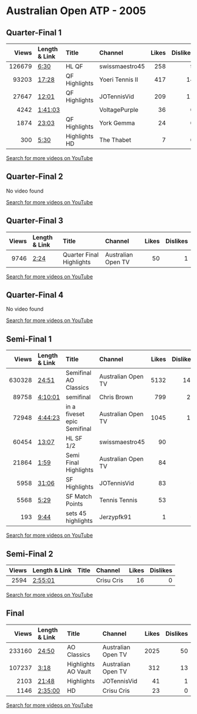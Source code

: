 
# Australian Open ATP - 2005

## Quarter-Final 1
|   Views | Length & Link                                          | Title           | Channel         |   Likes |   Dislikes |
|--------:|:-------------------------------------------------------|:----------------|:----------------|--------:|-----------:|
|  126679 | [6:30](https://www.youtube.com/watch?v=CcyUEIt9Ws8)    | HL        QF    | swissmaestro45  |     258 |          9 |
|   93203 | [17:28](https://www.youtube.com/watch?v=LYn9FFTChPo)   | QF   Highlights | Yoeri Tennis II |     417 |         14 |
|   27647 | [12:01](https://www.youtube.com/watch?v=Pw5l3WnsbQE)   | QF Highlights   | JOTennisVid     |     209 |         11 |
|    4242 | [1:41:03](https://www.youtube.com/watch?v=XAeDj2qkofU) |                 | VoltagePurple   |      36 |          0 |
|    1874 | [23:03](https://www.youtube.com/watch?v=tg-aepB59EI)   | QF   Highlights | York Gemma      |      24 |          0 |
|     300 | [5:30](https://www.youtube.com/watch?v=DcUhrITZeJc)    | Highlights HD   | The Thabet      |       7 |          0 |

[Search for more videos on YouTube](https://www.youtube.com/results?search_query=%22australian+open%22+%22Federer%22+%22Agassi%22+%222005%22+%22highlights%22)     

## Quarter-Final 2
No video found

[Search for more videos on YouTube](https://www.youtube.com/results?search_query=%22australian+open%22+%22Safin%22+%22Hrbaty%22+%222005%22+%22highlights%22)     

## Quarter-Final 3
|   Views | Length & Link                                       | Title                    | Channel            |   Likes |   Dislikes |
|--------:|:----------------------------------------------------|:-------------------------|:-------------------|--------:|-----------:|
|    9746 | [2:24](https://www.youtube.com/watch?v=zSFTL_QJroo) | Quarter Final Highlights | Australian Open TV |      50 |          1 |

[Search for more videos on YouTube](https://www.youtube.com/results?search_query=%22australian+open%22+%22Hewitt%22+%22Nalbandian%22+%222005%22+%22highlights%22)     

## Quarter-Final 4
No video found

[Search for more videos on YouTube](https://www.youtube.com/results?search_query=%22australian+open%22+%22Roddick%22+%22Davydenko%22+%222005%22+%22highlights%22)     

## Semi-Final 1
|   Views | Length & Link                                          | Title                          | Channel            |   Likes |   Dislikes |
|--------:|:-------------------------------------------------------|:-------------------------------|:-------------------|--------:|-----------:|
|  630328 | [24:51](https://www.youtube.com/watch?v=onTenziaRio)   | Semifinal  AO Classics         | Australian Open TV |    5132 |        149 |
|   89758 | [4:10:01](https://www.youtube.com/watch?v=dueLnImPz9s) | semifinal                      | Chris Brown        |     799 |         21 |
|   72948 | [4:44:23](https://www.youtube.com/watch?v=qGqZRBePQPU) | in a fiveset epic    Semifinal | Australian Open TV |    1045 |         15 |
|   60454 | [13:07](https://www.youtube.com/watch?v=3gle4wlWQKw)   | HL        SF 1/2               | swissmaestro45     |      90 |          6 |
|   21864 | [1:59](https://www.youtube.com/watch?v=0AUhY-zHZmo)    | Semi Final Highlights          | Australian Open TV |      84 |          3 |
|    5958 | [31:06](https://www.youtube.com/watch?v=8FLX-BffbSI)   | SF Highlights                  | JOTennisVid        |      83 |          0 |
|    5568 | [5:29](https://www.youtube.com/watch?v=clh30nO8sgE)    | SF  Match Points               | Tennis Tennis      |      53 |          1 |
|     193 | [9:44](https://www.youtube.com/watch?v=_9N1m0ubuSU)    | sets 45 highlights             | Jerzypfk91         |       1 |          0 |

[Search for more videos on YouTube](https://www.youtube.com/results?search_query=%22australian+open%22+%22Safin%22+%22Federer%22+%222005%22+%22highlights%22)     

## Semi-Final 2
|   Views | Length & Link                                          | Title   | Channel    |   Likes |   Dislikes |
|--------:|:-------------------------------------------------------|:--------|:-----------|--------:|-----------:|
|    2594 | [2:55:01](https://www.youtube.com/watch?v=fZzXpnKHpUk) |         | Crisu Cris |      16 |          0 |

[Search for more videos on YouTube](https://www.youtube.com/results?search_query=%22australian+open%22+%22Hewitt%22+%22Roddick%22+%222005%22+%22highlights%22)     

## Final
|   Views | Length & Link                                          | Title                 | Channel            |   Likes |   Dislikes |
|--------:|:-------------------------------------------------------|:----------------------|:-------------------|--------:|-----------:|
|  233160 | [24:50](https://www.youtube.com/watch?v=44cnvEJ8mjs)   | AO Classics           | Australian Open TV |    2025 |         50 |
|  107237 | [3:18](https://www.youtube.com/watch?v=20s6jhp0278)    | Highlights   AO Vault | Australian Open TV |     312 |         13 |
|    2103 | [21:48](https://www.youtube.com/watch?v=0af6nah987I)   | Highlights            | JOTennisVid        |      41 |          1 |
|    1146 | [2:35:00](https://www.youtube.com/watch?v=If8ghssgHbg) | HD                    | Crisu Cris         |      23 |          0 |

[Search for more videos on YouTube](https://www.youtube.com/results?search_query=%22australian+open%22+%22Safin%22+%22Hewitt%22+%222005%22+%22highlights%22)     
